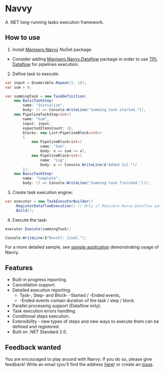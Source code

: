 # Navvy
A .NET long-running tasks execution framework.

## How to use

1. Install [Manisero.Navvy](https://www.nuget.org/packages/Manisero.Navvy/) NuGet package.

- Consider adding [Manisero.Navvy.Dataflow](https://www.nuget.org/packages/Manisero.Navvy.Dataflow/) package in order to use [TPL Dataflow](https://docs.microsoft.com/en-us/dotnet/standard/parallel-programming/dataflow-task-parallel-library) for pipelines execution.

2. Define task to execute:

```C#
var input = Enumerable.Repeat(1, 10);
var sum = 0;

var summingTask = new TaskDefinition(
    new BasicTaskStep(
        name: "Initialize",
        body: () => Console.WriteLine("Summing task started.")),
    new PipelineTaskStep<int>(
        name: "Sum",
        input: input,
        expectedItemsCount: 10,
        blocks: new List<PipelineBlock<int>>
        {
            new PipelineBlock<int>(
                name: "Sum",
                body: x => sum += x),
            new PipelineBlock<int>(
                name: "Log",
                body: x => Console.WriteLine($"Added {x}."))
        }),
    new BasicTaskStep(
        name: "Complete",
        body: () => Console.WriteLine("Summing task finished.")));
```

3. Create task execution engine:

```C#
var executor = new TaskExecutorBuilder()
    .RegisterDataflowExecution() // Only if Manisero.Navvy.Dataflow package referenced
    .Build();
```

4. Execute the task:

```C#
executor.Execute(summingTask);

Console.WriteLine($"Result: {sum}.");
```

For a more detailed sample, see [sample application](https://github.com/manisero/Navvy.SampleApp) demonstrating usage of Navvy.

## Features

- Built-in progress reporting.
- Cancellation support.
- Detailed execution reporting:
  - Task-, Step- and Block- -Started / -Ended events,
  - -Ended events contain duration of the task / step / block.
- Parallel processing support (Dataflow only).
- Task execution errors handling.
- Conditional steps execution.
- Extensibility - new types of steps and new ways to execute them can be defined and registered.
- Built on .NET Standard 2.0.

## Feedback wanted

You are encouraged to play around with Navvy. If you do so, please give feedback! Write an email (you'll find the address [here](https://github.com/manisero)) or create an [issue](https://github.com/manisero/Navvy/issues).
